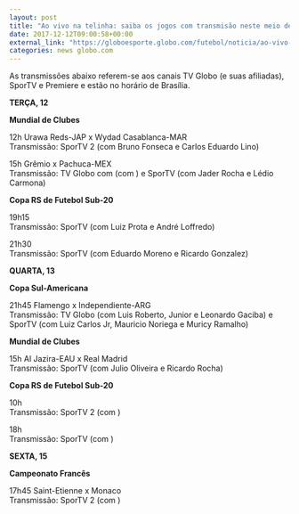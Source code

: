 ```yaml
---
layout: post
title: "Ao vivo na telinha: saiba os jogos com transmisão neste meio de semana"
date: 2017-12-12T09:00:58+00:00
external_link: "https://globoesporte.globo.com/futebol/noticia/ao-vivo-na-telinha-saiba-os-jogos-com-transmissao-neste-meio-de-semana.ghtml"
categories: news globo.com
---
```

 
 
 

 
 
 
 

As transmissões abaixo referem-se aos canais TV Globo (e suas afiliadas), SporTV e Premiere e estão no horário de Brasília.

 
 
 

**TERÇA, 12**

 
 
 

**Mundial de Clubes**

 
 
 

12h Urawa Reds-JAP x Wydad Casablanca-MAR  
Transmissão: SporTV 2 (com Bruno Fonseca e Carlos Eduardo Lino)

 
 
 

15h Grêmio x Pachuca-MEX  
Transmissão: TV Globo com (com ) e SporTV (com Jader Rocha e Lédio Carmona)

 
 
 

**Copa RS de Futebol Sub-20**

 
 
 

19h15   
Transmissão: SporTV (com Luiz Prota e André Loffredo)

 
 
 

21h30  
Transmissão: SporTV (com Eduardo Moreno e Ricardo Gonzalez)

 
 
 

**QUARTA, 13**

 
 
 

**Copa Sul-Americana**

 
 
 

21h45 Flamengo x Independiente-ARG   
Transmissão: TV Globo (com Luis Roberto, Junior e Leonardo Gaciba) e SporTV (com Luiz Carlos Jr, Mauricio Noriega e Muricy Ramalho)

 
 
 

**Mundial de Clubes**

 
 
 

15h Al Jazira-EAU x Real Madrid  
Transmissão: SporTV (com Julio Oliveira e Ricardo Rocha)

 
 
 

**Copa RS de Futebol Sub-20**

 
 
 

10h   
Transmissão: SporTV 2 (com )

 
 
 

18h   
Transmissão: SporTV (com )

 
 
 

**SEXTA, 15**

 
 
 

**Campeonato Francês**

 
 
 
 

17h45 Saint-Etienne x Monaco  
Transmissão: SporTV 2 (com )

 
 
 
